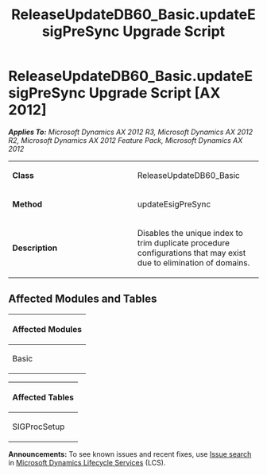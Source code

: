 ﻿---
title: ReleaseUpdateDB60_Basic.updateEsigPreSync Upgrade Script
TOCTitle: ReleaseUpdateDB60_Basic.updateEsigPreSync Upgrade Script
ms:assetid: b38223d1-acff-e6f2-f40d-eeba4b745c99
ms:mtpsurl: https://msdn.microsoft.com/en-us/library/JJ736949(v=AX.60)
ms:contentKeyID: 49710633
ms.date: 05/18/2015
mtps_version: v=AX.60
---

# ReleaseUpdateDB60\_Basic.updateEsigPreSync Upgrade Script [AX 2012]


_**Applies To:** Microsoft Dynamics AX 2012 R3, Microsoft Dynamics AX 2012 R2, Microsoft Dynamics AX 2012 Feature Pack, Microsoft Dynamics AX 2012_

<table>
<colgroup>
<col style="width: 50%" />
<col style="width: 50%" />
</colgroup>
<tbody>
<tr class="odd">
<td><p><strong>Class</strong></p></td>
<td><p>ReleaseUpdateDB60_Basic</p></td>
</tr>
<tr class="even">
<td><p><strong>Method</strong></p></td>
<td><p>updateEsigPreSync</p></td>
</tr>
<tr class="odd">
<td><p><strong>Description</strong></p></td>
<td><p>Disables the unique index to trim duplicate procedure configurations that may exist due to elimination of domains.</p></td>
</tr>
</tbody>
</table>


## Affected Modules and Tables

<table>
<colgroup>
<col style="width: 100%" />
</colgroup>
<thead>
<tr class="header">
<th><p>Affected Modules</p></th>
</tr>
</thead>
<tbody>
<tr class="odd">
<td><p>Basic</p></td>
</tr>
</tbody>
</table>


<table>
<colgroup>
<col style="width: 100%" />
</colgroup>
<thead>
<tr class="header">
<th><p>Affected Tables</p></th>
</tr>
</thead>
<tbody>
<tr class="odd">
<td><p>SIGProcSetup</p></td>
</tr>
</tbody>
</table>

  
**Announcements:** To see known issues and recent fixes, use [Issue search](http://go.microsoft.com/fwlink/?linkid=389258) in [Microsoft Dynamics Lifecycle Services](http://go.microsoft.com/fwlink/?linkid=306505) (LCS).

